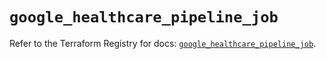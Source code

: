 # `google_healthcare_pipeline_job`

Refer to the Terraform Registry for docs: [`google_healthcare_pipeline_job`](https://registry.terraform.io/providers/hashicorp/google/6.19.0/docs/resources/healthcare_pipeline_job).
